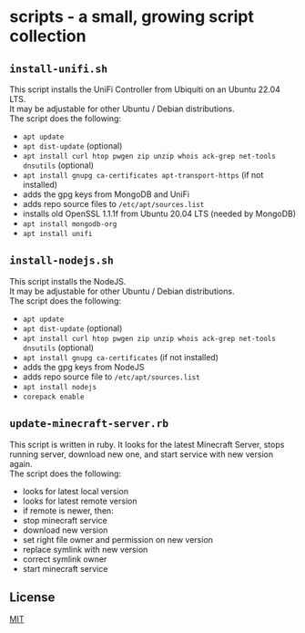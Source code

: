 # scripts - a small, growing script collection

## `install-unifi.sh`

This script installs the UniFi Controller from Ubiquiti on an Ubuntu 22.04 LTS.\
It may be adjustable for other Ubuntu / Debian distributions.\
The script does the following:
* `apt update`
* `apt dist-update` (optional)
* `apt install curl htop pwgen zip unzip whois ack-grep net-tools dnsutils` (optional)
* `apt install gnupg ca-certificates apt-transport-https` (if not installed)
* adds the gpg keys from MongoDB and UniFi
* adds repo source files to `/etc/apt/sources.list`
* installs old OpenSSL 1.1.1f from Ubuntu 20.04 LTS (needed by MongoDB)
* `apt install mongodb-org`
* `apt install unifi`

## `install-nodejs.sh`

This script installs the NodeJS.\
It may be adjustable for other Ubuntu / Debian distributions.\
The script does the following:
* `apt update`
* `apt dist-update` (optional)
* `apt install curl htop pwgen zip unzip whois ack-grep net-tools dnsutils` (optional)
* `apt install gnupg ca-certificates` (if not installed)
* adds the gpg keys from NodeJS
* adds repo source file to `/etc/apt/sources.list`
* `apt install nodejs`
* `corepack enable`

## `update-minecraft-server.rb`

This script is written in ruby. It looks for the latest Minecraft Server, stops running server, download new one, and start service with new version again.\
The script does the following:
* looks for latest local version
* looks for latest remote version
* if remote is newer, then:
 * stop minecraft service
 * download new version
 * set right file owner and permission on new version
 * replace symlink with new version
 * correct symlink owner
 * start minecraft service

## License
[MIT](LICENSE)
